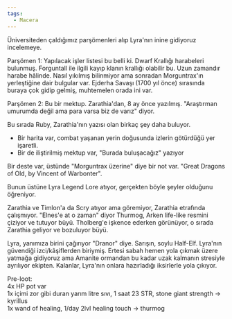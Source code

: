 ```yaml
---  
tags:  
  - Macera  
---  
```

Üniversiteden çaldığımız parşömenleri alıp Lyra'nın inine gidiyoruz incelemeye.  
  
Parşömen 1: Yapılacak işler listesi bu belli ki. Dwarf Krallığı harabeleri bulunmuş. Forguntall ile ilgili kayıp klanın krallığı olabilir bu. Uzun zamandır harabe hâlinde. Nasıl yıkılmış bilinmiyor ama sonradan Morguntrax'ın yerleştiğine dair bulgular var. Ejderha Savaşı (1700 yıl önce) sırasında buraya çok gidip gelmiş, muhtemelen orada ini var.  
  
  
Parşömen 2: Bu bir mektup. Zarathia'dan, 8 ay önce yazılmış. "Araştırman umurumda değil ama para varsa biz de varız" diyor.  
  
Bu sırada Ruby, Zarathia'nın yazısı olan birkaç şey daha buluyor.  
  
- Bir harita var, combat yaşanan yerin doğusunda izlerin götürdüğü yer işaretli.  
- Bir de iliştirilmiş mektup var, "Burada buluşacağız" yazıyor  
  
Bir deste var, üstünde "Morguntrax üzerine" diye bir not var. "Great Dragons of Old, by Vincent of Warbonter".  
  
Bunun üstüne Lyra Legend Lore atıyor, gerçekten böyle şeyler olduğunu öğreniyor.  
  
Zarathia ve Timlon'a da Scry atıyor ama göremiyor, Zarathia etrafında çalışmıyor. "Elnes'e at o zaman" diyor Thurmog, Arken life-like resmini çiziyor ve tutuyor büyü. Tholberg'e işkence ederken görünüyor, o sırada Zarathia geliyor ve bozuluyor büyü.  
  
Lyra, yanımıza birini çağırıyor "Dranor" diye. Sarışın, soylu Half-Elf. Lyra'nın güvendiği izci/kâşiflerden biriymiş. Ertesi sabah hemen yola çıkmak üzere yatmağa gidiyoruz ama Amanite ormandan bu kadar uzak kalmanın stresiyle ayrılıyor ekipten. Kalanlar, Lyra'nın onlara hazırladığı iksirlerle yola çıkıyor.  
  
Pre-loot:  
4x HP pot var  
1x içimi zor gibi duran yarım litre sıvı, 1 saat 23 STR, stone giant strength -> kyrillus  
1x wand of healing, 1/day 2lvl healing touch -> thurmog
